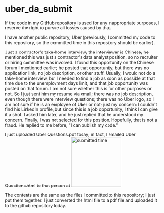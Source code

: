 # uber_da_submit


If the code in my GitHub repository is used for any inappropriate purposes, I reserve the right to pursue all losses caused by that.

I have another public repository, Uber (previously, I committed my code to this repository, so the committed time in this repository should be earlier).

Just a contractor's take-home interview; the interviewer is Chinese; he mentioned this was just a contractor's data analyst position, so no recruiter or hiring committee was involved. I found this opportunity on the Chinese forum I mentioned earlier; he posted that opportunity, but there was no application link, no job description, or other stuff. Usually, I would not do a take-home interview, but I needed to find a job as soon as possible at that time due to the unemployment days limit, and that job opportunity was posted on that forum. I am not sure whether this is for other purposes or not. So I just sent him my resume via email; there was no job description, even though there were interview questions; there was no Uber logo, so I am not sure if he is an employee of Uber or not; just my concern: I couldn't find his LinkedIn profile, but since this is a job opportunity, I think I can give it a shot. I asked him later, and he just replied that he understood my concern. Finally, I was not selected for this position. Hopefully, that is not a fraud. He replied to me before, "I can publish my code."

I just uploaded Uber Questions.pdf today; in fact, I emailed Uber Questions.html to that person at <img width="163" alt="submitted time" src="https://user-images.githubusercontent.com/33749919/183723671-c7c3dc78-6be4-4238-be40-5ac0120686bf.png">

The contents are the same as the files I committed to this repository; I just put them together. I just converted the html file to a pdf file and uploaded it to the github repository today.


